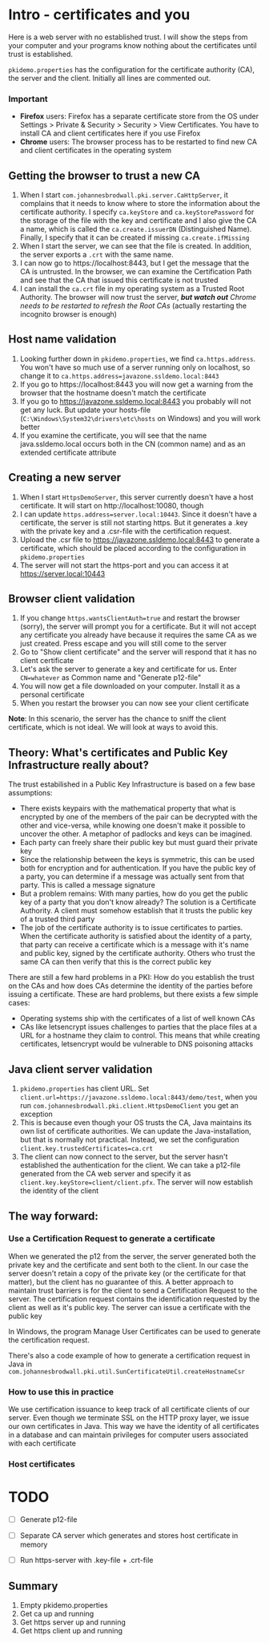 # Intro - certificates and you

Here is a web server with no established trust. I will show the steps from your computer and your programs know
nothing about the certificates until trust is established.

`pkidemo.properties` has the configuration for the certificate authority (CA), the server and the client.
Initially all lines are commented out.

### Important

* **Firefox** users: Firefox has a separate certificate store from the OS under
  Settings > Private & Security > Security > View Certificates. You have to install CA and client certificates here
  if you use Firefox
* **Chrome** users: The browser process has to be restarted to find new CA and client certificates in the operating
  system


## Getting the browser to trust a new CA

1. When I start `com.johannesbrodwall.pki.server.CaHttpServer`, it complains that it needs to know where to store
   the information about the certificate authority. I specify `ca.keyStore` and `ca.keyStorePassword` for the storage 
   of the file with the key and certificate and I also give the CA a name, which is called the `ca.create.issuerDN`
   (Distinguished Name). Finally, I specify that it can be created if missing `ca.create.ifMissing` 
3. When I start the server, we can see that the file is created. In addition, the server exports a `.crt` with the same
   name.
4. I can now go to https://localhost:8443, but I get the message that the CA is untrusted. In the browser, we can
   examine the Certification Path and see that the CA that issued this certificate is not trusted
5. I can install the `ca.crt` file in my operating system as a Trusted Root Authority. The browser will now trust the
   server, ***but watch out** Chrome needs to be restarted to refresh the Root CAs* (actually restarting the
   incognito browser is enough)

## Host name validation

1. Looking further down in `pkidemo.properties`, we find `ca.https.address`. You won't have so much use of a server
   running only on localhost, so change it to `ca.https.address=javazone.ssldemo.local:8443`
2. If you go to https://localhost:8443 you will now get a warning from the browser that the hostname doesn't
   match the certificate
3. If you go to https://javazone.ssldemo.local:8443 you probably will not get any luck. But update your hosts-file
   (`C:\Windows\System32\drivers\etc\hosts` on Windows) and you will work better
4. If you examine the certificate, you will see that the name java.ssldemo.local occurs both in the CN (common name)
   and as an extended certificate attribute

## Creating a new server

1. When I start `HttpsDemoServer`, this server currently doesn't have a host
   certificate. It will start on http://localhost:10080, though
2. I can update `https.address=server.local:10443`. Since it doesn't have a certificate, the server is still
   not starting https. But it generates a .key with the private key and a .csr-file with the certification request.
3. Upload the .csr file to https://javazone.ssldemo.local:8443 to generate a certificate, which should be placed
   according to the configuration in `pkidemo.properties`
4. The server will not start the https-port and you can access it at https://server.local:10443 

## Browser client validation

1. If you change `https.wantsClientAuth=true` and restart the browser (sorry), the server will prompt you for a
   certificate. But it will not accept any certificate you already have because it requires the same CA as we
   just created. Press escape and you will still come to the server
2. Go to "Show client certificate" and the server will respond that it has no client certificate
3. Let's ask the server to generate a key and certificate for us. Enter `CN=whatever` as Common name and "Generate p12-file"
4. You will now get a file downloaded on your computer. Install it as a personal certificate
5. When you restart the browser you can now see your client certificate

**Note**: In this scenario, the server has the chance to sniff the client certificate, which is not ideal.
We will look at ways to avoid this.

## Theory: What's certificates and Public Key Infrastructure really about?

The trust estabilished in a Public Key Infrastructure is based on a few base assumptions:

* There exists keypairs with the mathematical property that what is encrypted by one of the members of the pair
  can be decrypted with the other and vice-versa, while knowing one doesn't make it possible to uncover the other.
  A metaphor of padlocks and keys can be imagined.
* Each party can freely share their public key but must guard their private key
* Since the relationship between the keys is symmetric, this can be used both for encryption and for authentication.
  If you have the public key of a party, you can determine if a message was actually sent from that party. This
  is called a message signature
* But a problem remains: With many parties, how do you get the public key of a party that you don't know already?
  The solution is a Certificate Authority. A client must somehow establish that it trusts the public key of a
  trusted third party
* The job of the certificate authority is to issue certificates to parties. When the certificate authority is
  satisfied about the identity of a party, that party can receive a certificate which is a message with it's
  name and public key, signed by the certificate authority. Others who trust the same CA can then verify that
  this is the correct public key

There are still a few hard problems in a PKI: How do you establish the trust on the CAs and how does CAs determine
the identity of the parties before issuing a certificate. These are hard problems, but there exists a few
simple cases:

* Operating systems ship with the certificates of a list of well known CAs
* CAs like letsencrypt issues challenges to parties that the place files at a URL for a hostname they claim
  to control. This means that while creating certificates, letsencrypt would be vulnerable to DNS poisoning
  attacks


## Java client server validation

1. `pkidemo.properties` has client URL. Set `client.url=https://javazone.ssldemo.local:8443/demo/test`, when
   you run `com.johannesbrodwall.pki.client.HttpsDemoClient` you get an exception
2. This is because even though your OS trusts the CA, Java maintains its own list of certificate authorities.
   We can update the Java-installation, but that is normally not practical. Instead, we set the configuration
   `client.key.trustedCertificates=ca.crt`
3. The client can now connect to the server, but the server hasn't established the authentication for the client.
   We can take a p12-file generated from the CA web server and specify it as `client.key.keyStore=client/client.pfx`.
   The server will now establish the identity of the client

## The way forward:

### Use a Certification Request to generate a certificate

When we generated the p12 from the server, the server generated both the private key and the certificate and sent
both to the client. In our case the server doesn't retain a copy of the private key (or the certificate for that
matter), but the client has no guarantee of this. A better approach to maintain trust barriers is for the client
to send a Certification Request to the server. The certification request contains the identification requested
by the client as well as it's public key. The server can issue a certificate with the public key

In Windows, the program Manage User Certificates can be used to generate the certification request.

There's also a code example of how to generate a certification request in Java in 
`com.johannesbrodwall.pki.util.SunCertificateUtil.createHostnameCsr`


### How to use this in practice

We use certification issuance to keep track of all certificate clients of our server. Even though we terminate
SSL on the HTTP proxy layer, we issue our own certificates in Java. This way we have the identity of all
certificates in a database and can maintain privileges for computer users associated with each certificate

### Host certificates


# TODO

* [ ] Generate p12-file
* [ ] Separate CA server which generates and stores host certificate in memory
* [ ] Run https-server with .key-file + .crt-file


## Summary

1. Empty pkidemo.properties
2. Get ca up and running
3. Get https server up and running
4. Get https client up and running


